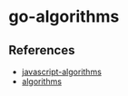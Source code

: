 # go-algorithms


## References

- [javascript-algorithms](https://github.com/trekhleb/javascript-algorithms)
- [algorithms](https://github.com/arnauddri/algorithms)